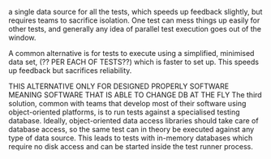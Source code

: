 a single data
source for all the tests, which speeds up feedback slightly, but requires teams to
sacrifice isolation. One test can mess things up easily for other tests, and
generally any idea of parallel test execution goes out of the window.

A common alternative is for tests to execute using a simplified, minimised data
set, (?? PER EACH OF TESTS??) which is faster to set up. This speeds up feedback but sacrifices reliability.

THIS ALTERNATIVE ONLY FOR DESIGNED PROPERLY SOFTWARE
MEANING SOFTWARE THAT IS ABLE TO CHANGE DB AT THE FLY
The third solution, common with teams that develop most of their software using
object-oriented platforms, is to run tests against a specialised testing database.
Ideally, object-oriented data access libraries should take care of database access,
so the same test can in theory be executed against any type of data source. This
leads to tests with in-memory databases which require no disk access and can be
started inside the test runner process.

